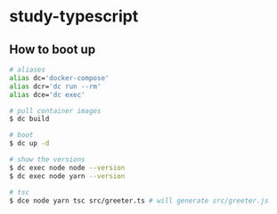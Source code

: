 # study-typescript

## How to boot up

```sh
# aliases
alias dc='docker-compose'
alias dcr='dc run --rm'
alias dce='dc exec'
```

```sh
# pull container images
$ dc build

# boot
$ dc up -d

# show the versions
$ dc exec node node --version
$ dc exec node yarn --version

# tsc
$ dce node yarn tsc src/greeter.ts # will generate src/greeter.js
```
